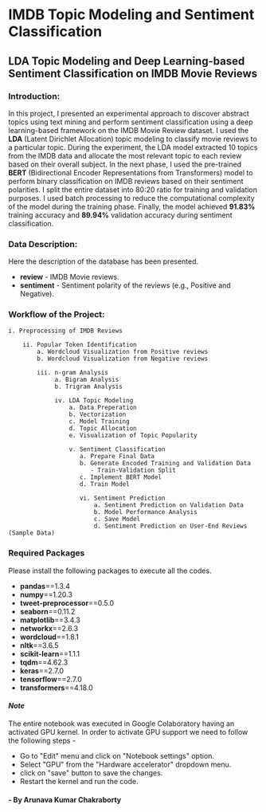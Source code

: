 # IMDB Topic Modeling and Sentiment Classification
## LDA Topic Modeling and Deep Learning-based Sentiment Classification on IMDB Movie Reviews

### Introduction:

In this project, I presented an experimental approach to discover abstract topics using text mining and perform sentiment classification using a deep learning-based framework on the IMDB Movie Review dataset. I used the **LDA** (Latent Dirichlet Allocation) topic modeling to classify movie reviews to a particular topic. During the experiment, the LDA model extracted 10 topics from the IMDB data and allocate the most relevant topic to each review based on their overall subject. In the next phase, I used the pre-trained **BERT** (Bidirectional Encoder Representations from Transformers) model to perform binary classification on IMDB reviews based on their sentiment polarities. I split the entire dataset into 80:20 ratio for training and validation purposes. I used batch processing to reduce the computational complexity of the model during the training phase. Finally, the model achieved **91.83%** training accuracy and **89.94%** validation accuracy during sentiment classification.

### Data Description:

Here the description of the database has been presented.

- **review** - IMDB Movie reviews.
- **sentiment** - Sentiment polarity of the reviews (e.g., Positive and Negative).

### Workflow of the Project:

    i. Preprocessing of IMDB Reviews

        ii. Popular Token Identification
            a. Wordcloud Visualization from Positive reviews
            b. Wordcloud Visualization from Negative reviews
    
            iii. n-gram Analysis
                 a. Bigram Analysis
                 b. Trigram Analysis
            
                 iv. LDA Topic Modeling
                     a. Data Preperation
                     b. Vectorization
                     c. Model Training
                     d. Topic Allocation
                     e. Visualization of Topic Popularity
                 
                     v. Sentiment Classification
                        a. Prepare Final Data
                        b. Generate Encoded Training and Validation Data
                           - Train-Validation Split
                        c. Implement BERT Model
                        d. Train Model
                 
                        vi. Sentiment Prediction
                            a. Sentiment Prediction on Validation Data
                            b. Model Performance Analysis
                            c. Save Model
                            d. Sentiment Prediction on User-End Reviews (Sample Data)
              
### Required Packages
Please install the following packages to execute all the codes.

- **pandas**==1.3.4
- **numpy**==1.20.3
- **tweet-preprocessor**==0.5.0
- **seaborn**==0.11.2
- **matplotlib**==3.4.3
- **networkx**==2.6.3
- **wordcloud**==1.8.1
- **nltk**==3.6.5
- **scikit-learn**==1.1.1
- **tqdm**==4.62.3
- **keras**==2.7.0
- **tensorflow**==2.7.0
- **transformers**==4.18.0              

#### *Note*
The entire notebook was executed in Google Colaboratory having an activated GPU kernel. In order to activate GPU support we need to follow the following steps -
- Go to "Edit" menu and click on "Notebook settings" option.
- Select "GPU" from the "Hardware accelerator" dropdown menu.
- click on "save" button to save the changes.
- Restart the kernel and run the code.

#### - By Arunava Kumar Chakraborty
